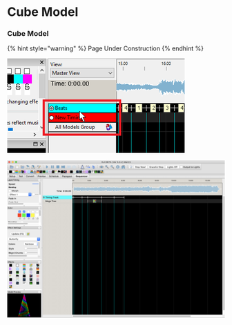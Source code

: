 # Cube Model

### Cube Model

{% hint style="warning" %}
Page Under Construction
{% endhint %}

![](../../../.gitbook/assets/image%20%28766%29.png)

![](../../../.gitbook/assets/image%20%28809%29.png)


